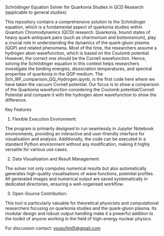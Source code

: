 Schrödinger Equation Solver for Quarkonia Studies in QCD Research (applicable to general studies)

This repository contains a comprehensive solution to the Schrödinger equation, which is a fundamental aspect of quarkonia studies within Quantum Chromodynamics (QCD) research. Quarkonia, bound states of heavy quark-antiquark pairs (such as charmonium and bottomonium), play a crucial role in understanding the dynamics of the quark-gluon plasma (QGP) and related phenomena. Most of the time, the researchers assume a hydrogen atom wavefunction, which is based on the Coulomb potential. However, the correct one should be the Cornell wavefunction. Hence, solving the Schrödinger equation in this context helps researchers investigate the binding energies, dissociation temperatures, and spectral properties of quarkonia in the QGP medium. The Sch_WF_comparison_QQ_Hydrogen.ipynb, is the first code here where we have taken the vacuum Cornell potential. Our focus is to show a comparison of the Quarkonia wavefunction considering the Coulomb potential/Cornell Potential and compare it with the hydrogen atom wavefunction to show the difference.

Key Features

1. Flexible Execution Environment:

The program is primarily designed to run seamlessly in Jupyter Notebook environments, providing an interactive and user-friendly interface for visualisation and analysis. Additionally, the code can be executed in a standard Python environment without any modification, making it highly versatile for various use cases.

2. Data Visualisation and Result Management:

The solver not only computes numerical results but also automatically generates high-quality visualisations of wave functions,    potential profiles. All generated images and numerical output are saved systematically in dedicated directories, ensuring a well-organised workflow.

3. Open-Source Contribution:

This tool is particularly valuable for theoretical physicists and computational researchers focusing on quarkonia studies and the quark-gluon plasma. Its modular design and robust output handling make it a powerful addition to the toolkit of anyone working in the field of high-energy nuclear physics.


For discussion contact: yousufjml5@gmail.com


